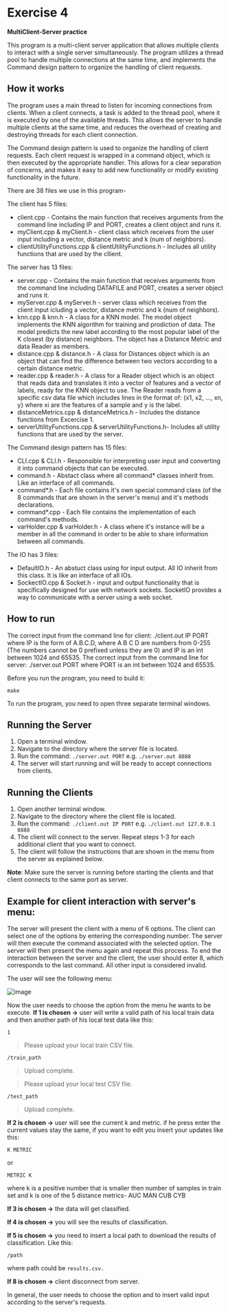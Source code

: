 # Exercise 4
__MultiClient-Server practice__

This program is a multi-client server application that allows multiple clients to interact with a single server simultaneously. The program utilizes a thread pool to handle multiple connections at the same time, and implements the Command design pattern to organize the handling of client requests.

## How it works

The program uses a main thread to listen for incoming connections from clients. When a client connects, a task is added to the thread pool, where it is executed by one of the available threads. This allows the server to handle multiple clients at the same time, and reduces the overhead of creating and destroying threads for each client connection.

The Command design pattern is used to organize the handling of client requests. Each client request is wrapped in a command object, which is then executed by the appropriate handler. This allows for a clear separation of concerns, and makes it easy to add new functionality or modify existing functionality in the future.

There are 38 files we use in this program-

The client has 5 files:
* client.cpp - Contains the main function that receives arguments from the command line including IP and PORT, creates a client object and runs it. 
* myClient.cpp & myClient.h - client class which receives from the user input including a vector, distance metric and k (num of neighbors).
* clientUtilityFunctions.cpp & clientUtilityFunctions.h - Includes all utility functions that are used by the cllient.

The server has 13 files:
* server.cpp - Contains the main function that receives arguments from the command line including DATAFILE and PORT, creates a server object and runs it. 
* myServer.cpp & myServer.h - server class which receives from the client input icluding a vector, distance metric and k (num of neighbors).
* knn.cpp & knn.h - A class for a KNN model. The model object implements the KNN algorithm for training and prodiction of data. The model predicts the new label according to the most popular label of the K closest (by distance) neighbors. The object has a Distance Metric and data Reader as members.
* distance.cpp & distance.h - A class for Distances object which is an object that can find the difference between two vectors according to a certain distance metric. 
* reader.cpp & reader.h - A class for a Reader object which is an object that reads data and translates it into a vector of features and a vector of labels, ready for the KNN object to use. The Reader reads from a specific csv data file which includes lines in the format of: {x1, x2, ..., xn, y} where xi are the features of a sample and y is the label.
* distanceMetrics.cpp & distanceMetrics.h - Includes the distance functions from Excercise 1. 
* serverUtilityFunctions.cpp & serverUtilityFunctions.h- Includes all utility functions that are used by the server.

The Command design pattern has 15 files:
* CLI.cpp & CLI.h - Responsible for interpreting user input and converting it into command objects that can be executed.
* command.h - Abstact class where all command* classes inherit from. Like an interface of all commands.
* command*.h - Each file contains it's own special command class (of the 8 commands that are shown in the server's menu) and it's methods declarations.
* command*.cpp - Each file contains the implementation of each command's methods.
* varHolder.cpp & varHolder.h - A class where it's instance will be a member in all the command in order to be able to share information between all commands.

The IO has 3 files:
* DefaultIO.h - An abstuct class using for input output. All IO inherit from this class. It is like an interface of all IOs. 
* SockectIO.cpp & Socket.h - input and output functionality that is specifically designed for use with network sockets. SocketIO provides a way to communicate with a server using a web socket.

## How to run
The correct input from the command line for client: ./client.out IP PORT where IP is the form of A.B.C.D, where A B C D are numbers from 0-255 (The numbers cannot be 0 prefixed unless they are 0) and IP is an int between 1024 and 65535.
The correct input from the command line for server: ./server.out PORT where PORT is an int between 1024 and 65535.

Before you run the program, you need to build it: 
```
make
```

To run the program, you need to open three separate terminal windows.

## Running the Server
1. Open a terminal window.
2. Navigate to the directory where the server file is located.
3. Run the command: `./server.out PORT` e.g. `./server.out 8888`
4. The server will start running and will be ready to accept connections from clients.

## Running the Clients
1. Open another terminal window.
2. Navigate to the directory where the client file is located.
3. Run the command: `./client.out IP PORT` e.g. `./client.out 127.0.0.1 8888`
4. The client will connect to the server. Repeat steps 1-3 for each additional client that you want to connect.
5. The client will follow the instructions that are shown in the menu from the server as explained below.

**Note**: Make sure the server is running before starting the clients and that client connects to the same port as server.

## Example for client interaction with server's menu:

The server will present the client with a menu of 6 options. The client can select one of the options by entering the corresponding number. The server will then execute the command associated with the selected option. The server will then present the menu again and repeat this process. To end the interaction between the server and the client, the user should enter 8, which corresponds to the last command.
All other input is considered invalid.


The user will see the following menu:

![image](https://user-images.githubusercontent.com/118104474/214587711-15b0a355-0337-4f46-a64b-d9ecf7204638.png)

Now the user needs to choose the option from the menu he wants to be execute. 
**If 1 is chosen ->**
user will write a valid path of his local train data and then another path of his local test data like this:
```
1
```
>Please upload your local train CSV file.
```
/train_path
```
>Upload complete.

>Please upload your local test CSV file.
```
/test_path
```
>Upload complete.

**If 2 is chosen ->** 
user will see the current k and metric. if he press enter the current values stay the same, if you want to edit you insert your updates like this:
```
K METRIC
```
or
```
METRIC K
```
where k is a positive number that is smaller then number of samples in train set and k is one of the 5 distance metrics- AUC MAN CUB CYB 

**If 3 is chosen ->**
the data will get classified.

**If 4 is chosen ->**
you will see the results of classification.

**If 5 is chosen ->** 
you need to insert a local path to download the results of classification. Like this:
```
/path
```
where path could be `results.csv.`

**If 8 is chosen ->** 
client disconnect from server.


In general, the user needs to choose the option and to insert valid input according to the server's requests.


